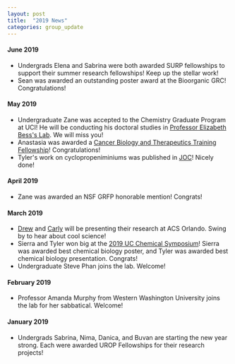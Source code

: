 ```yaml
---
layout: post
title:  "2019 News"
categories: group_update
---
```

#### June 2019
- Undergrads Elena and Sabrina were both awarded SURP fellowships to support their summer research fellowships! Keep up the stellar work!
- Sean was awarded an outstanding poster award at the Bioorganic GRC! Congratulations!

#### May 2019
- Undergraduate Zane was accepted to the Chemistry Graduate Program at UCI! He will be conducting his doctoral studies in [Professor Elizabeth Bess's Lab](https://www.besslab.com/). We will miss you!
- Anastasia was awarded a [Cancer Biology and Therapeutics Training Fellowship](https://cbt.bio.uci.edu/)! Congratulations!
- Tyler's work on cyclopropeniminiums was published in [JOC](https://pubs.acs.org/doi/10.1021/acs.joc.9b00518)! Nicely done!

#### April 2019
- Zane was awarded an NSF GRFP honorable mention! Congrats!

#### March 2019
- [Drew](https://plan.core-apps.com/acsorlando2019/abstract/713e959c-e9c8-4e1f-a6fd-9cf766e75980) and [Carly](https://plan.core-apps.com/acsorlando2019/abstract/13e0cb72-3f11-482f-aa80-d44d2ea9c201) will be presenting their research at ACS Orlando. Swing by to hear about cool science!
- Sierra and Tyler won big at the [2019 UC Chemical Symposium](http://blogs.rsc.org/rscamericas/2019/05/02/congrats-prize-winners-4th-annual-uccs/?doing_wp_cron=1558106147.0868380069732666015625)! Sierra was awarded best chemical biology poster, and Tyler was awarded best chemical biology presentation. Congrats!
- Undergraduate Steve Phan joins the lab. Welcome!

#### February 2019
- Professor Amanda Murphy from Western Washington University joins the lab for her sabbatical. Welcome!

#### January 2019
- Undergrads Sabrina, Nima, Danica, and Buvan are starting the new year strong. Each were awarded UROP Fellowships for their research projects!
